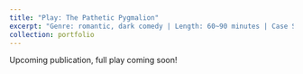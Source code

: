 ```yaml
---
title: "Play: The Pathetic Pygmalion"
excerpt: "Genre: romantic, dark comedy | Length: 60~90 minutes | Case Size: 2 | Age Appropriateness: ages 18 and up>"
collection: portfolio
---
```

Upcoming publication, full play coming soon!
